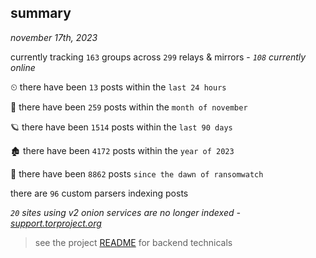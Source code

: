
## summary
_november 17th, 2023_

currently tracking `163` groups across `299` relays & mirrors - _`108` currently online_

⏲ there have been `13` posts within the `last 24 hours`

🦈 there have been `259` posts within the `month of november`

🪐 there have been `1514` posts within the `last 90 days`

🏚 there have been `4172` posts within the `year of 2023`

🦕 there have been `8862` posts `since the dawn of ransomwatch`

there are `96` custom parsers indexing posts

_`20` sites using v2 onion services are no longer indexed - [support.torproject.org](https://support.torproject.org/onionservices/v2-deprecation/)_

> see the project [README](https://github.com/joshhighet/ransomwatch#ransomwatch--) for backend technicals
